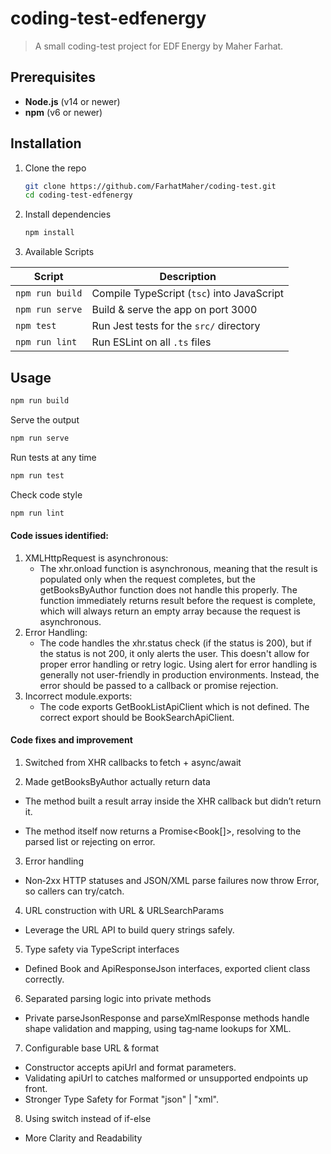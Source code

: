 # coding-test-edfenergy

> A small coding-test project for EDF Energy by Maher Farhat.

## Prerequisites

- **Node.js** (v14 or newer)
- **npm** (v6 or newer)

## Installation

1. Clone the repo

   ```bash
   git clone https://github.com/FarhatMaher/coding-test.git
   cd coding-test-edfenergy
   ```

2. Install dependencies

   ```bash
   npm install
   ```

3. Available Scripts

| Script          | Description                                |
| --------------- | ------------------------------------------ |
| `npm run build` | Compile TypeScript (`tsc`) into JavaScript |
| `npm run serve` | Build & serve the app on port 3000         |
| `npm test`      | Run Jest tests for the `src/` directory    |
| `npm run lint`  | Run ESLint on all `.ts` files              |

## Usage

```bash
npm run build
```

Serve the output

```bash
npm run serve
```

Run tests at any time

```bash
npm run test
```

Check code style

```bash
npm run lint
```

#### Code issues identified:

1. XMLHttpRequest is asynchronous:
   - The xhr.onload function is asynchronous, meaning that the result is populated only when the request completes, but the getBooksByAuthor function does not handle this properly. The function immediately returns result before the request is complete, which will always return an empty array because the request is asynchronous.
2. Error Handling:
   - The code handles the xhr.status check (if the status is 200), but if the status is not 200, it only alerts the user. This doesn't allow for proper error handling or retry logic. Using alert for error handling is generally not user-friendly in production environments. Instead, the error should be passed to a callback or promise rejection.
3. Incorrect module.exports:
   - The code exports GetBookListApiClient which is not defined. The correct export should be BookSearchApiClient.

#### Code fixes and improvement

1. Switched from XHR callbacks to fetch + async/await

2. Made getBooksByAuthor actually return data

- The method built a result array inside the XHR callback but didn’t return it.

- The method itself now returns a Promise<Book[]>, resolving to the parsed list or rejecting on error.

3. Error handling

- Non‑2xx HTTP statuses and JSON/XML parse failures now throw Error, so callers can try/catch.

4. URL construction with URL & URLSearchParams

- Leverage the URL API to build query strings safely.

5. Type safety via TypeScript interfaces

- Defined Book and ApiResponseJson interfaces, exported client class correctly.

6. Separated parsing logic into private methods

- Private parseJsonResponse and parseXmlResponse methods handle shape validation and mapping, using tag‑name lookups for XML.

7. Configurable base URL & format

- Constructor accepts apiUrl and format parameters.
- Validating apiUrl to catches malformed or unsupported endpoints up front.
- Stronger Type Safety for Format "json" | "xml".

8. Using switch instead of if-else

- More Clarity and Readability
